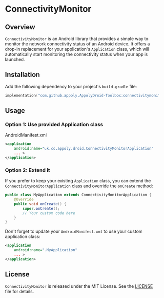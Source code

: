 # ConnectivityMonitor

## Overview

`ConnectivityMonitor` is an Android library that provides a simple way to monitor the network connectivity status of an Android device. It offers a drop-in replacement for your application's `Application` class, which will automatically start monitoring the connectivity status when your app is launched.

## Installation

Add the following dependency to your project's `build.gradle` file:

```gradle.kts
implementation("com.github.appoly.AppolyDroid-Toolbox:connectivitymonitor:1.0.39")
```

## Usage

### Option 1: Use provided Application class

AndroidManifest.xml

```xml
<application
    android:name="uk.co.appoly.droid.ConnectivityMonitorApplication"
    ... >
</application>
```

### Option 2: Extend it

If you prefer to keep your existing `Application` class, you can extend the `ConnectivityMonitorApplication` class and override the `onCreate` method:

```java
public class MyApplication extends ConnectivityMonitorApplication {
    @Override
    public void onCreate() {
        super.onCreate();
        // Your custom code here
    }
}
```

Don't forget to update your `AndroidManifest.xml` to use your custom application class:

```xml
<application
    android:name=".MyApplication"
    ... >
</application>
```

## License

`ConnectivityMonitor` is released under the MIT License. See the [LICENSE](LICENSE) file for details.